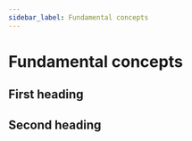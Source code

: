 ```yaml
---
sidebar_label: Fundamental concepts
---
```


# Fundamental concepts

## First heading


## Second heading




